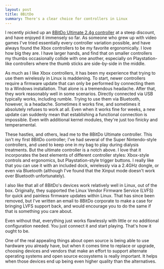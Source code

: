 ```yaml
---
layout: post
title: 8BitDo
summary: There's a clear choice for controllers in Linux
---
```


I recently picked up an [8BitDo Ultimate 2.4g controller](https://www.8bitdo.com/ultimate-2.4g-wireless-controller/) at a steep discount, and have enjoyed it immensely so far. As someone who grew up with video games I've tried essentially every controller variation possible, and have always found the Xbox controllers to be my favorite ergonomically. I love how big they are. I have larger hands, and find that on smaller controllers my thumbs occasionally collide with one another, especially on Playstation-like controllers where the thumb sticks are side-by-side in the middle. 

As much as I like Xbox controllers, it has been my experience that trying to use them wirelessly in Linux is maddening. To start, newer controllers require a firmware update that can only be performed by connecting them to a Windows installation. That alone is a tremendous headache. After that, they work reasonably well in some scenarios. Directly connected via USB typically works, including rumble. Trying to use them via Bluetooth, however, is a headache. Sometimes it works fine, and sometimes it absolutely refuses to work at all. Even when it works fine for weeks, a new update can suddenly mean that establishing a functional connection is impossible. Even with additional kernel modules, they're just too finicky and temperamental.

These hastles, and others, lead me to the 8BitDo Ultimate controller. This isn't my first 8BitDo controller; I've had several of the Super Nintendo-style controllers, and used to keep one in my bag to play during dialysis treatments. But the ultimate controller is a notch above. I love that it incorporates the best elements of different controller styles: Xbox-style controls and ergonomics, but Playstation-style trigger buttons. I really like that you can use it with an included dock, wirelessly via a 2.4GHz dongle, or even via Bluetooth (although I've found that the Xinput mode doesn't work over Bluetooth unfortunately).

I also like that all of 8BitDo's devices work relatively well in Linux, out of the box. Originally, they supported the Linux Vendor Firmware Service (LVFS) for quick and painless firmware updates within Linux. That has since been removed, but I've written an email to 8BitDo corporate to make a case for bringing LVFS support back, and would encourage you to do the same if that is something you care about.

Even without that, everything just works flawlessly with little or no additional configuration needed. You just connect it and start playing. That's how it ought to be.

One of the real appealing things about open source is being able to use hardware you already have, but when it comes time to replace or upgrade, choosing devices and vendors that make an effort to support alternate operating systems and open source ecosystems is really important. It helps when those devices end up being even higher quality than the alternatives.
